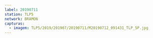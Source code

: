 ```yaml
---
label: 20190711
station: TLP5
network: BRAMON
capturas:
  - imagem: TLP5/2019/201907/20190711/M20190712_091431_TLP_5P.jpg
---
```

